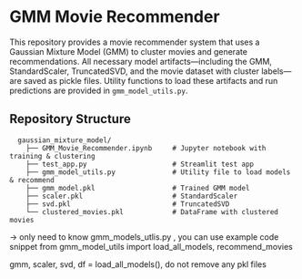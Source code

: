 # GMM Movie Recommender

This repository provides a movie recommender system that uses a Gaussian Mixture Model (GMM) to cluster movies and generate recommendations. All necessary model artifacts—including the GMM, StandardScaler, TruncatedSVD, and the movie dataset with cluster labels—are saved as pickle files. Utility functions to load these artifacts and run predictions are provided in `gmm_model_utils.py`.

## Repository Structure

      gaussian_mixture_model/
        ├── GMM_Movie_Recommender.ipynb     # Jupyter notebook with training & clustering
        ├── test_app.py                     # Streamlit test app 
        ├── gmm_model_utils.py              # Utility file to load models & recommend
        ├── gmm_model.pkl                   # Trained GMM model
        ├── scaler.pkl                      # StandardScaler
        ├── svd.pkl                         # TruncatedSVD
        └── clustered_movies.pkl            # DataFrame with clustered movies
-> only need to know gmm_models_utlis.py , you can use example code snippet 
from gmm_model_utils import load_all_models, recommend_movies

gmm, scaler, svd, df = load_all_models(), do not remove any pkl files